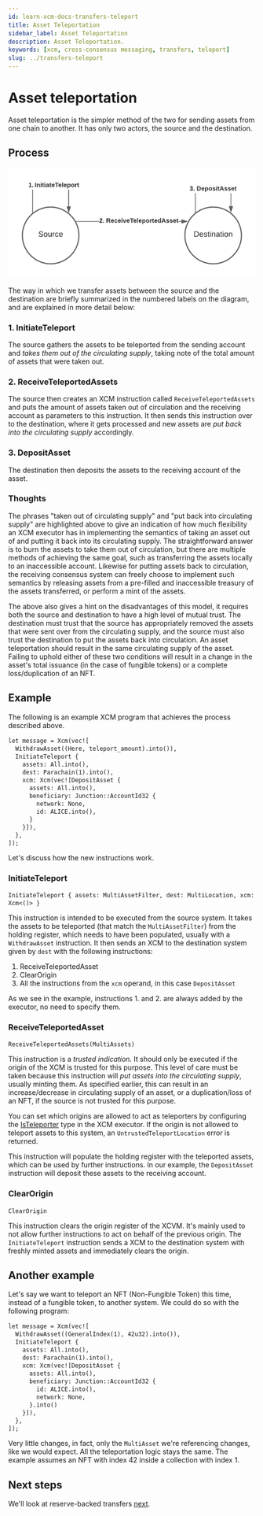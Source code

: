 ```yaml
---
id: learn-xcm-docs-transfers-teleport
title: Asset Teleportation
sidebar_label: Asset Teleportation
description: Asset Teleportation.
keywords: [xcm, cross-consensus messaging, transfers, teleport]
slug: ../transfers-teleport
---
```


# Asset teleportation

Asset teleportation is the simpler method of the two for sending assets from one chain to another.
It has only two actors, the source and the destination.

## Process

![Asset Teleportation diagram](images/asset_teleportation.png)

The way in which we transfer assets between the source and the destination are briefly summarized in
the numbered labels on the diagram, and are explained in more detail below:

### 1. InitiateTeleport

The source gathers the assets to be teleported from the sending account and _takes them out of the
circulating supply_, taking note of the total amount of assets that were taken out.

### 2. ReceiveTeleportedAssets

The source then creates an XCM instruction called `ReceiveTeleportedAssets` and puts the amount of
assets taken out of circulation and the receiving account as parameters to this instruction. It then
sends this instruction over to the destination, where it gets processed and new assets are _put back
into the circulating supply_ accordingly.

### 3. DepositAsset

The destination then deposits the assets to the receiving account of the asset.

### Thoughts

The phrases "taken out of circulating supply" and "put back into circulating supply" are highlighted
above to give an indication of how much flexibility an XCM executor has in implementing the
semantics of taking an asset out of and putting it back into its circulating supply. The
straightforward answer is to burn the assets to take them out of circulation, but there are multiple
methods of achieving the same goal, such as transferring the assets locally to an inaccessible
account. Likewise for putting assets back to circulation, the receiving consensus system can freely
choose to implement such semantics by releasing assets from a pre-filled and inaccessible treasury
of the assets transferred, or perform a mint of the assets.

The above also gives a hint on the disadvantages of this model, it requires both the source and
destination to have a high level of mutual trust. The destination must trust that the source has
appropriately removed the assets that were sent over from the circulating supply, and the source
must also trust the destination to put the assets back into circulation. An asset teleportation
should result in the same circulating supply of the asset. Failing to uphold either of these two
conditions will result in a change in the asset's total issuance (in the case of fungible tokens) or
a complete loss/duplication of an NFT.

## Example

The following is an example XCM program that achieves the process described above.

```rust,noplayground
let message = Xcm(vec![
  WithdrawAsset((Here, teleport_amount).into()),
  InitiateTeleport {
    assets: All.into(),
    dest: Parachain(1).into(),
    xcm: Xcm(vec![DepositAsset {
      assets: All.into(),
      beneficiary: Junction::AccountId32 {
        network: None,
        id: ALICE.into(),
      }
    }]),
  },
]);
```

Let's discuss how the new instructions work.

### InitiateTeleport

```rust,noplayground
InitiateTeleport { assets: MultiAssetFilter, dest: MultiLocation, xcm: Xcm<()> }
```

This instruction is intended to be executed from the source system. It takes the assets to be
teleported (that match the `MultiAssetFilter`) from the holding register, which needs to have been
populated, usually with a `WithdrawAsset` instruction. It then sends an XCM to the destination
system given by `dest` with the following instructions:

1. ReceiveTeleportedAsset
2. ClearOrigin
3. All the instructions from the `xcm` operand, in this case `DepositAsset`

As we see in the example, instructions 1. and 2. are always added by the executor, no need to
specify them.

### ReceiveTeleportedAsset

```rust,noplayground
ReceiveTeleportedAssets(MultiAssets)
```

This instruction is a _trusted indication_. It should only be executed if the origin of the XCM is
trusted for this purpose. This level of care must be taken because this instruction will _put assets
into the circulating supply_, usually minting them. As specified earlier, this can result in an
increase/decrease in circulating supply of an asset, or a duplication/loss of an NFT, if the source
is not trusted for this purpose.

You can set which origins are allowed to act as teleporters by configuring the
[IsTeleporter](../../executor_config/index.md#isteleporter) type in the XCM executor. If the origin
is not allowed to teleport assets to this system, an `UntrustedTeleportLocation` error is returned.

This instruction will populate the holding register with the teleported assets, which can be used by
further instructions. In our example, the `DepositAsset` instruction will deposit these assets to
the receiving account.

### ClearOrigin

```rust,noplayground
ClearOrigin
```

This instruction clears the origin register of the XCVM. It's mainly used to not allow further
instructions to act on behalf of the previous origin. The `InitiateTeleport` instruction sends a XCM
to the destination system with freshly minted assets and immediately clears the origin.

## Another example

Let's say we want to teleport an NFT (Non-Fungible Token) this time, instead of a fungible token, to
another system. We could do so with the following program:

```rust,noplayground
let message = Xcm(vec![
  WithdrawAsset((GeneralIndex(1), 42u32).into()),
  InitiateTeleport {
    assets: All.into(),
    dest: Parachain(1).into(),
    xcm: Xcm(vec![DepositAsset {
      assets: All.into(),
      beneficiary: Junction::AccountId32 {
        id: ALICE.into(),
        network: None,
      }.into()
    }]),
  },
]);
```

Very little changes, in fact, only the `MultiAsset` we're referencing changes, like we would expect.
All the teleportation logic stays the same. The example assumes an NFT with index 42 inside a
collection with index 1.

## Next steps

We'll look at reserve-backed transfers [next](reserve.md).
